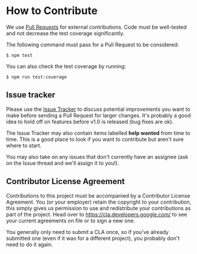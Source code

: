 # How to Contribute

We use [Pull Requests](https://help.github.com/articles/about-pull-requests/) for external contributions. Code must be well-tested and not decrease the test coverage significantly.

The following command must pass for a Pull Request to be considered:

```
$ npm test
```

You can also check the test coverage by running:

```
$ npm run test:coverage
```

## Issue tracker

Please use the [Issue Tracker](https://github.com/google/boardgame.io/issues) to discuss potential improvements you want to make
before sending a Pull Request for larger changes. It's probably a good idea to hold off on features before v1.0 is released (bug fixes are ok).

The Issue Tracker may also contain items labelled **help wanted**
from time to time. This is a good place to look if you want to contribute but aren't sure where to start.

You may also take on any issues that don't currently have an
assignee (ask on the Issue thread and we'll assign it to you!).

## Contributor License Agreement

Contributions to this project must be accompanied by a Contributor License
Agreement. You (or your employer) retain the copyright to your contribution,
this simply gives us permission to use and redistribute your contributions as
part of the project. Head over to <https://cla.developers.google.com/> to see
your current agreements on file or to sign a new one.

You generally only need to submit a CLA once, so if you've already submitted one
(even if it was for a different project), you probably don't need to do it
again.
